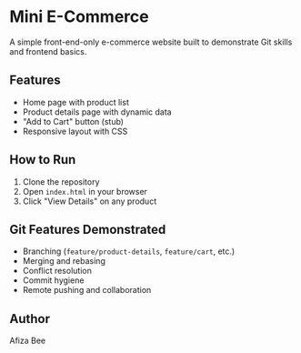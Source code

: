 # Mini E-Commerce

A simple front-end-only e-commerce website built to demonstrate Git skills and frontend basics.

## Features

- Home page with product list
- Product details page with dynamic data
- "Add to Cart" button (stub)
- Responsive layout with CSS

## How to Run

1. Clone the repository
2. Open `index.html` in your browser
3. Click "View Details" on any product

## Git Features Demonstrated

- Branching (`feature/product-details`, `feature/cart`, etc.)
- Merging and rebasing
- Conflict resolution
- Commit hygiene
- Remote pushing and collaboration

## Author

Afiza Bee	

